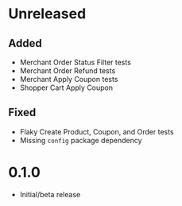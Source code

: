 # Unreleased

## Added
- Merchant Order Status Filter tests
- Merchant Order Refund tests
- Merchant Apply Coupon tests
- Shopper Cart Apply Coupon

## Fixed

- Flaky Create Product, Coupon, and Order tests
- Missing `config` package dependency

# 0.1.0

- Initial/beta release

